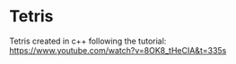 # Tetris

Tetris created in c++ following the tutorial: https://www.youtube.com/watch?v=8OK8_tHeCIA&t=335s
